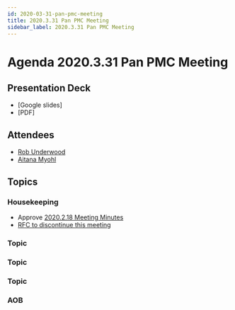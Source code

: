 ```yaml
---
id: 2020-03-31-pan-pmc-meeting
title: 2020.3.31 Pan PMC Meeting
sidebar_label: 2020.3.31 Pan PMC Meeting
---
```



# Agenda 2020.3.31 Pan PMC Meeting

## Presentation Deck
* [Google slides]
* [PDF]

## Attendees
* [Rob Underwood](https://github.com/brooklynrob)
* [Aitana Myohl](https://github.com/aitana16)

## Topics

### Housekeeping
* Approve [2020.2.18 Meeting Minutes](https://github.com/finos/finos-pmcs/blob/master/docs/2020-02-18-Pan-PMC-Meeting.md)
* [RFC to discontinue this meeting](https://github.com/finos/finos-pmcs/issues/26) 

### Topic #

### Topic #

### Topic #

### AOB
